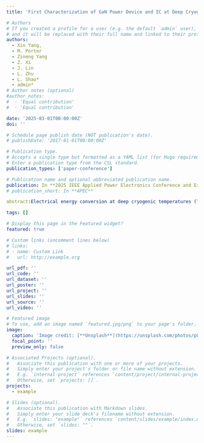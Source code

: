 ```yaml
---
title: 'First Characterization of GaN Power Device and IC at Deep Cryogenic Temperatures down to 100 mK'

# Authors
# If you created a profile for a user (e.g. the default `admin` user), write the username (folder name) here
# and it will be replaced with their full name and linked to their profile.
authors:
  - Xin Yang,
  - M. Porter
  - Zineng Yang
  - Z. Xi
  - J. Lin
  - L. Zhu
  - L. Shao*
  - admin*
# Author notes (optional)
#author_notes:
#  - 'Equal contribution'
#  - 'Equal contribution'

date: '2025-03-01T00:00:00Z'
doi: ''

# Schedule page publish date (NOT publication's date).
# publishDate: '2017-01-01T00:00:00Z'

# Publication type.
# Accepts a single type but formatted as a YAML list (for Hugo requirements).
# Enter a publication type from the CSL standard.
publication_types: ['paper-conference']

# Publication name and optional abbreviated publication name.
publication: In **2025 IEEE Applied Power Electronics Conference and Exposition (APEC)**, Mar. 2025
# publication_short: In **APEC**

abstract:Electrical energy conversion at deep cryogenic temperatures (T < 4.2 K) is desirable for space, quantum, and astronomical applications. However, the functionality of power semiconductors within this temperature range remains uncertain. Particularly, high-voltage or dynamic switching tests have not been reported for GaN devices below 77 K. For the first time, we evaluate the static and dynamic performances of discrete GaN HEMT and GaN power IC at temperatures as low as 100 mK. We employ a dilution refrigerator connected to a custom circuit setup that integrates double-pulse testing and dynamic on-resistance (RON) measurements. Key findings at temperatures below 1 K include: 1) GaN HEMTs maintain normally-off operation and high breakdown voltage; 2) discrete GaN HEMT and GaN power IC are both capable of hard switching under gate control; and 3) the dynamic RON are approximately ~4.5 times lower than at 295 K. These results pave the way for developing power converters operational at temperatures below the current boundaries.

tags: []

# Display this page in the Featured widget?
featured: true

# Custom links (uncomment lines below)
# links:
# - name: Custom Link
#   url: http://example.org

url_pdf: ''
url_code: ''
url_dataset: ''
url_poster: ''
url_project: ''
url_slides: ''
url_source: ''
url_video: ''

# Featured image
# To use, add an image named `featured.jpg/png` to your page's folder.
image:
  caption: 'Image credit: [**Unsplash**](https://unsplash.com/photos/pLCdAaMFLTE)'
  focal_point: ''
  preview_only: false

# Associated Projects (optional).
#   Associate this publication with one or more of your projects.
#   Simply enter your project's folder or file name without extension.
#   E.g. `internal-project` references `content/project/internal-project/index.md`.
#   Otherwise, set `projects: []`.
projects:
  - example

# Slides (optional).
#   Associate this publication with Markdown slides.
#   Simply enter your slide deck's filename without extension.
#   E.g. `slides: "example"` references `content/slides/example/index.md`.
#   Otherwise, set `slides: ""`.
slides: example
---
```



